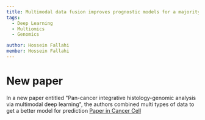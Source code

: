 ```yaml
---
title: Multimodal data fusion improves prognostic models for a majority of cancer types
tags:
  - Deep Learning
  - Multiomics
  - Genomics

author: Hossein Fallahi
member: Hossein Fallahi
---
```


# New paper 
In a new paper entitled "Pan-cancer integrative histology-genomic analysis via multimodal deep learning", the authors combined multi types of data to get a better model for prediction [Paper in Cancer Cell](https://www.cell.com/cancer-cell/fulltext/S1535-6108(22)00317-8)
